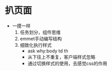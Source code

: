 # 扒页面
- 一摸一样
    1. 任务划分，组件思维
    2. emmet手动编写结构
    3. 细致化执行样式
        - ask why:body td th
        - 从下往上不重复，客户端样式忽略
        - 通过切换样式的使用，去感觉css的作用